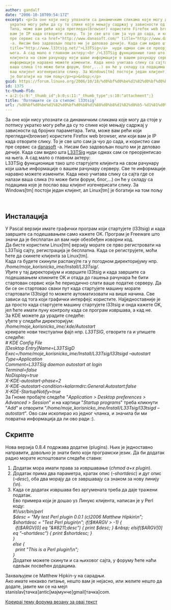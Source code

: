 ```yaml
---
author: gandalf
date: "2006-10-18T09:54:17Z"
excerpt: <p>За оне који нису упознати са динамичким сликама које могу да стоје у потпису
  укратко могу рећи да су то слике које мењају садржај у зависности од бројних параметара.
  Типа, може вам рећи који прегледач(browser) користите Firefox web browser, или који
  вам је IP када отворите слику. То је све што сам ја чуо до сада, и користио сам
  пре сервис са <a href="http://www.danasoft.com/" title="http://www.danasoft.com/">danasoft</a>
  -а. Нисам био задовољан пошто ми је деловао дечије. Када сам видео шта <a href="http://www.l33tsig.net/"
  title="http://www.l33tsig.net/">L33TSig</a>  нуди одмах сам се преорјентисао на
  њега. А сад мало о главном актеру:<br />L33TSig функционише тако што стартујете
  клијента на свом рачунару који шаље информације о вашем рачунару серверу. Све те
  информације наравно можете изменити. Када неко учитава слику са сајта где се налази
  ваша слика (то може бити форум, блог,...) он ће у складу са подацима које је послао
  ваш клијент изгенерисати слику. За Windows[tm] постоји један клијент, ал Linux[tm]
  је богатији на том пољу</p><p>&nbsp;</p>
guid: https://forum.linuxo.org/2006/10/18/%d0%bf%d0%be%d1%82%d0%bf%d0%b8%d1%88%d0%b8%d1%82%d0%b5-%d1%81%d0%b5-%d1%81%d0%b0-%d1%81%d1%82%d0%b8%d0%bb%d0%be%d0%bc-l33tsig/
id: 1375
tc-thumb-fld:
- a:2:{s:9:"_thumb_id";b:0;s:11:"_thumb_type";s:10:"attachment";}
title: 'Потпишите се са стилом: l33tsig'
url: /%d0%bf%d0%be%d1%82%d0%bf%d0%b8%d1%88%d0%b8%d1%82%d0%b5-%d1%81%d0%b5-%d1%81%d0%b0-%d1%81%d1%82%d0%b8%d0%bb%d0%be%d0%bc-l33tsig/
---
```

За оне који нису упознати са динамичким сликама које могу да стоје у потпису укратко могу рећи да су то слике које мењају садржај у зависности од бројних параметара. Типа, може вам рећи који прегледач(browser) користите Firefox web browser, или који вам је IP када отворите слику. То је све што сам ја чуо до сада, и користио сам пре сервис са [danasoft](http://www.danasoft.com/ "http://www.danasoft.com/") -а. Нисам био задовољан пошто ми је деловао дечије. Када сам видео шта [L33TSig](http://www.l33tsig.net/ "http://www.l33tsig.net/") нуди одмах сам се преорјентисао на њега. А сад мало о главном актеру:  
L33TSig функционише тако што стартујете клијента на свом рачунару који шаље информације о вашем рачунару серверу. Све те информације наравно можете изменити. Када неко учитава слику са сајта где се налази ваша слика (то може бити форум, блог,&#8230;) он ће у складу са подацима које је послао ваш клијент изгенерисати слику. За Windows[tm] постоји један клијент, ал Linux[tm] је богатији на том пољу

&nbsp;

<!--break-->

## Инсталација

У Pascal верзији имате графички програм који стартујете (l33tsig) и када завршите са подешавањем само кажете OK. Програм је Freeware што значи да је бесплатан ал вам није обезбеђен изворни код.  
Да бисте користили Linux[tm] верзију морате се прво регистровати на L33Tsig сајту, регистрација је бесплатна. Када се региструјете, моћи ћете да скинете клијента за Linux[tm].  
Када га будете скинули распакујте га у погодном директоријуму нпр. _/home/moje\_korisnicko\_ime/Install/L33Tsig/_.  
Уђите у тај директоријум и извршите l33tsig и када завршите са подешавањем кликните OK и отада до гашења рачунара ће бити стартован сервис који ће периодично слати ваше податке серверу. Да би се он стартовао сваки пут када стартујете машину морате стартовати l33tsigd то можете аутоматизовати на више начина. Све зависи од тога који графички интерфејс користите. Најједноставније је да просто када стартујете машину стартујете l33tsig и онда кажете OK, јел ћете имати пуну контролу када се програм извршава, а кад не.  
За KDE можете да урадите следеће:  
уђете у следећи директоријум:  
_/home/moje\_korisnicko\_ime/.kde/Autostart_  
креирате нови текстуални фајл нпр. _L33TSIG_, отворите га и упишете следеће:  
_\# KDE Config File  
[Desktop Entry]Name=L33TSigD  
Exec=/home/moje\_korisnicko\_ime/Install/L33Tsig/l33tsigd &#8211;autostart  
Type=Application  
Comment=L33TSig daemon autostart at login  
Terminal=false  
NoDisplay=true  
X-KDE-autostart-phase=2  
X-KDE-autostart-condition=kalarmdrc:General:Autostart:false  
X-KDE-StartupNotify=true_  
За Гноме пробајте следеће "_Application > Desktop preferences > Advanced > Session_" и на картици "_Startup programs_" треба кликнути "_Add_" и отворити "_/home/moje\_korisnicko\_ime/Install/L33Tsig/l33tsigd &#8211;autostart_". Ово сам ископирао из једног чланка, и значила би ми повратна информација да ли ово ради :).

## Скрипте

Нова верзија 0.8.4 подржава додатке (plugins). Њих је једноставно направити, довољно је знати било који програмски језик. Да би додатак радио морате испоштовати следеће ставке:  
1. Додатак мора имати права за извршавање (_chmod a+x plugin_).  
2. Додатак прима два параметра, кратак опис (_&#8211;shortdesc_) и дуг опис (_&#8211;desc_), оба два морају да се завршавају са знаком за нову линију (\n).  
3. Када се додатак извршава без аргумената треба да даје тражени податак.  
Ево примера који је дошао уз Линукс клијента, написан је у Perl коду:  
_#!/usr/bin/perl  
$desc = "My test Perl plugin 0.0.1 (c)2006 Matthew Hipkin\n";  
$shortdesc = "Test Perl plugin\n";  
if($#ARGV > -1) {  
&nbsp; if($ARGV[0] eq "&#8211;desc") { print $desc; }  
&nbsp; elsif($ARGV[0] eq "&#8211;shortdesc") { print $shortdesc; }  
}  
else {  
&nbsp; print "This is a Perl plugin!\n";  
}_  
Додатке можете скинути и са њиховог сајта, у форуму ћете наћи одељак посвећен додацима.

Захваљујем се Matthew Hipkin-у на сарадњи.  
Ако имате некакво питање, нешто вам је нејасно, или желите нешто да додате, јавите ми се на мејл stanislav[тачка]antic[мајмунче]gmail[тачка]com.

[Креирај тему форума везану за овај текст](https://linuxo.org/nova-tema-na-forumu/?se_pid=1375)
